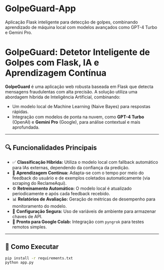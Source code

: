# GolpeGuard-App
Aplicação Flask inteligente para detecção de golpes, combinando aprendizado de máquina local com modelos avançados como GPT-4 Turbo e Gemini Pro.

# GolpeGuard: Detetor Inteligente de Golpes com Flask, IA e Aprendizagem Contínua

**GolpeGuard** é uma aplicação web robusta baseada em Flask que detecta mensagens fraudulentas com alta precisão. A solução utiliza uma abordagem híbrida de Inteligência Artificial, combinando:

- Um modelo local de Machine Learning (Naive Bayes) para respostas rápidas.
- Integração com modelos de ponta na nuvem, como **GPT-4 Turbo** (OpenAI) e **Gemini Pro** (Google), para análise contextual e mais aprofundada.

---

## 🔍 Funcionalidades Principais

- ✅ **Classificação Híbrida:** Utiliza o modelo local com fallback automático para IAs externas, dependendo da confiança da predição.
- 🔁 **Aprendizagem Contínua:** Adapta-se com o tempo por meio do feedback do usuário e de exemplos coletados automaticamente (via scraping do ReclameAqui).
- ⚙️ **Retreinamento Automático:** O modelo local é atualizado periodicamente e após cada feedback recebido.
- 📊 **Relatórios de Avaliação:** Geração de métricas de desempenho para monitoramento do modelo.
- 🔐 **Configuração Segura:** Uso de variáveis de ambiente para armazenar chaves de API.
- 🚀 **Pronto para Google Colab:** Integração com `pyngrok` para testes remotos simples.

---

## 🚀 Como Executar

```bash
pip install -r requirements.txt
python app.py
